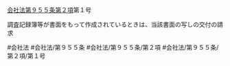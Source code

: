 [会社法第９５５条第２項](会社法＿＿＿＿第９５５条第２項)第１号

調査記録簿等が書面をもって作成されているときは、当該書面の写しの交付の請求


#会社法
#会社法/第９５５条
#会社法/第９５５条/第２項
#会社法/第９５５条/第２項/第１号
